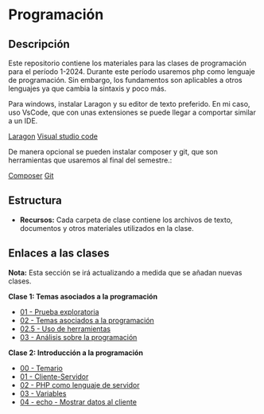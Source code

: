 # Programación

## Descripción

Este repositorio contiene los materiales para las clases de programación para el período 1-2024.
Durante este período usaremos php como lenguaje de programación. Sin embargo, los fundamentos son aplicables a otros lenguajes ya que cambia la sintaxis y poco más.

Para windows, instalar Laragon y su editor de texto preferido. En mi caso, uso VsCode, que con unas extensiones se puede llegar a comportar similar a un IDE.

[Laragon](https://laragon.org/)
[Visual studio code](https://code.visualstudio.com/)

De manera opcional se pueden instalar composer y git, que son herramientas que usaremos al final del semestre.:

[Composer](https://getcomposer.org/)
[Git](https://git-scm.com/)

## Estructura

* **Recursos:** Cada carpeta de clase contiene los archivos de texto, documentos y otros materiales utilizados en la clase.

## Enlaces a las clases

**Nota:** Esta sección se irá actualizando a medida que se añadan nuevas clases. 

**Clase 1: Temas asociados a la programación**

* [01 - Prueba exploratoria](https://github.com/eduardr10/Recursos-para-estudiantes/blob/main/CLASE-01%2004-03-2024/01%20-%20Prueba%20exploratoria.yaml)
* [02 - Temas asociados a la programación](https://github.com/eduardr10/Recursos-para-estudiantes/blob/main/CLASE-01%2004-03-2024/02%20-%20Temas%20asociados%20a%20la%20programaci%C3%B3n.yaml)
* [02.5 - Uso de herramientas](https://github.com/eduardr10/Recursos-para-estudiantes/blob/main/CLASE-01%2004-03-2024/02.5%20-%20Uso%20de%20herramientas.yaml)
* [03 - Análisis sobre la programación](https://github.com/eduardr10/Recursos-para-estudiantes/blob/main/CLASE-01%2004-03-2024/03%20-%20Analisis%20de%20la%20programaci%C3%B3n.yaml)

**Clase 2: Introducción a la programación**

* [00 - Temario](https://github.com/eduardr10/Recursos-para-estudiantes/blob/main/CLASE-02%2011-03-2024/00%20-%20temario.yaml)
* [01 - Cliente-Servidor](https://github.com/eduardr10/Recursos-para-estudiantes/blob/main/CLASE-02%2011-03-2024/01%20-%20cliente-servidor.txt)
* [02 - PHP como lenguaje de servidor](https://github.com/eduardr10/Recursos-para-estudiantes/blob/main/CLASE-02%2011-03-2024/02%20-%20PHP%20como%20lenguaje%20de%20servidor)
* [03 - Variables](https://github.com/eduardr10/Recursos-para-estudiantes/blob/main/CLASE-02%2011-03-2024/03%20-%20variables.txt)
* [04 - echo - Mostrar datos al cliente](https://github.com/eduardr10/Recursos-para-estudiantes/blob/main/CLASE-02%2011-03-2024/04%20-%20echo%20-%20Mostrar%20datos%20al%20cliente.txt)